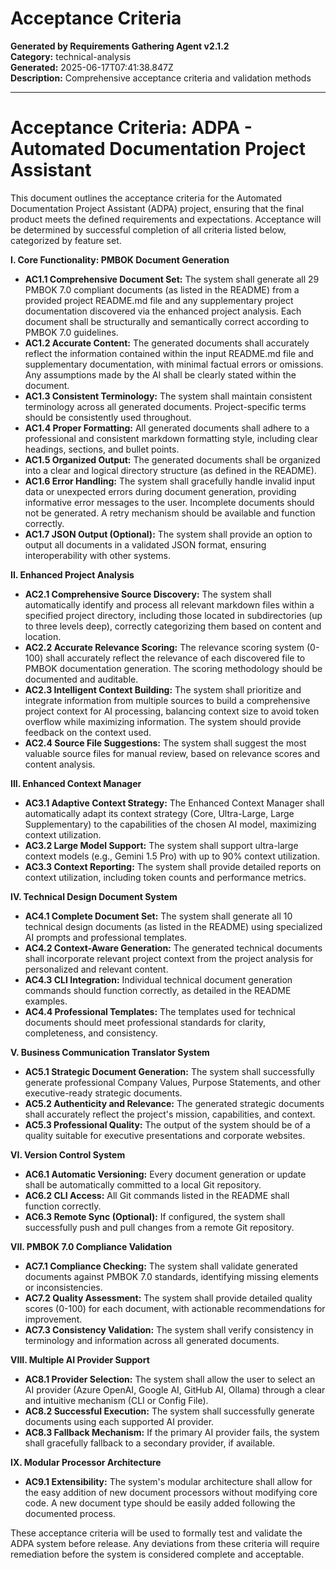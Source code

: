 # Acceptance Criteria

**Generated by Requirements Gathering Agent v2.1.2**  
**Category:** technical-analysis  
**Generated:** 2025-06-17T07:41:38.847Z  
**Description:** Comprehensive acceptance criteria and validation methods

---

# Acceptance Criteria: ADPA - Automated Documentation Project Assistant

This document outlines the acceptance criteria for the Automated Documentation Project Assistant (ADPA) project, ensuring that the final product meets the defined requirements and expectations.  Acceptance will be determined by successful completion of all criteria listed below, categorized by feature set.


**I. Core Functionality: PMBOK Document Generation**

* **AC1.1 Comprehensive Document Set:**  The system shall generate all 29 PMBOK 7.0 compliant documents (as listed in the README) from a provided project README.md file and any supplementary project documentation discovered via the enhanced project analysis.  Each document shall be structurally and semantically correct according to PMBOK 7.0 guidelines.
* **AC1.2 Accurate Content:** The generated documents shall accurately reflect the information contained within the input README.md file and supplementary documentation, with minimal factual errors or omissions.  Any assumptions made by the AI shall be clearly stated within the document.
* **AC1.3  Consistent Terminology:**  The system shall maintain consistent terminology across all generated documents.  Project-specific terms should be consistently used throughout.
* **AC1.4  Proper Formatting:** All generated documents shall adhere to a professional and consistent markdown formatting style, including clear headings, sections, and bullet points.
* **AC1.5  Organized Output:** The generated documents shall be organized into a clear and logical directory structure (as defined in the README).
* **AC1.6  Error Handling:** The system shall gracefully handle invalid input data or unexpected errors during document generation, providing informative error messages to the user.  Incomplete documents should not be generated.  A retry mechanism should be available and function correctly.
* **AC1.7  JSON Output (Optional):** The system shall provide an option to output all documents in a validated JSON format, ensuring interoperability with other systems.


**II. Enhanced Project Analysis**

* **AC2.1  Comprehensive Source Discovery:** The system shall automatically identify and process all relevant markdown files within a specified project directory, including those located in subdirectories (up to three levels deep), correctly categorizing them based on content and location.
* **AC2.2  Accurate Relevance Scoring:** The relevance scoring system (0-100) shall accurately reflect the relevance of each discovered file to PMBOK documentation generation.  The scoring methodology should be documented and auditable.
* **AC2.3  Intelligent Context Building:** The system shall prioritize and integrate information from multiple sources to build a comprehensive project context for AI processing, balancing context size to avoid token overflow while maximizing information.  The system should provide feedback on the context used.
* **AC2.4  Source File Suggestions:** The system shall suggest the most valuable source files for manual review, based on relevance scores and content analysis.


**III. Enhanced Context Manager**

* **AC3.1  Adaptive Context Strategy:** The Enhanced Context Manager shall automatically adapt its context strategy (Core, Ultra-Large, Large Supplementary) to the capabilities of the chosen AI model, maximizing context utilization.
* **AC3.2  Large Model Support:** The system shall support ultra-large context models (e.g., Gemini 1.5 Pro) with up to 90% context utilization.
* **AC3.3  Context Reporting:** The system shall provide detailed reports on context utilization, including token counts and performance metrics.


**IV.  Technical Design Document System**

* **AC4.1  Complete Document Set:** The system shall generate all 10 technical design documents (as listed in the README) using specialized AI prompts and professional templates.
* **AC4.2  Context-Aware Generation:** The generated technical documents shall incorporate relevant project context from the project analysis for personalized and relevant content.
* **AC4.3  CLI Integration:**  Individual technical document generation commands should function correctly, as detailed in the README examples.
* **AC4.4  Professional Templates:** The templates used for technical documents should meet professional standards for clarity, completeness, and consistency.


**V. Business Communication Translator System**

* **AC5.1  Strategic Document Generation:** The system shall successfully generate professional Company Values, Purpose Statements, and other executive-ready strategic documents.
* **AC5.2  Authenticity and Relevance:** The generated strategic documents shall accurately reflect the project's mission, capabilities, and context.
* **AC5.3  Professional Quality:** The output of the system should be of a quality suitable for executive presentations and corporate websites.


**VI.  Version Control System**

* **AC6.1  Automatic Versioning:**  Every document generation or update shall be automatically committed to a local Git repository.
* **AC6.2  CLI Access:**  All Git commands listed in the README shall function correctly.
* **AC6.3  Remote Sync (Optional):** If configured, the system shall successfully push and pull changes from a remote Git repository.


**VII.  PMBOK 7.0 Compliance Validation**

* **AC7.1  Compliance Checking:** The system shall validate generated documents against PMBOK 7.0 standards, identifying missing elements or inconsistencies.
* **AC7.2  Quality Assessment:** The system shall provide detailed quality scores (0-100) for each document, with actionable recommendations for improvement.
* **AC7.3  Consistency Validation:** The system shall verify consistency in terminology and information across all generated documents.


**VIII.  Multiple AI Provider Support**

* **AC8.1  Provider Selection:** The system shall allow the user to select an AI provider (Azure OpenAI, Google AI, GitHub AI, Ollama) through a clear and intuitive mechanism (CLI or Config File).
* **AC8.2  Successful Execution:** The system shall successfully generate documents using each supported AI provider.
* **AC8.3  Fallback Mechanism:** If the primary AI provider fails, the system shall gracefully fallback to a secondary provider, if available.


**IX.  Modular Processor Architecture**

* **AC9.1  Extensibility:** The system's modular architecture shall allow for the easy addition of new document processors without modifying core code.  A new document type should be easily added following the documented process.


These acceptance criteria will be used to formally test and validate the ADPA system before release.  Any deviations from these criteria will require remediation before the system is considered complete and acceptable.
